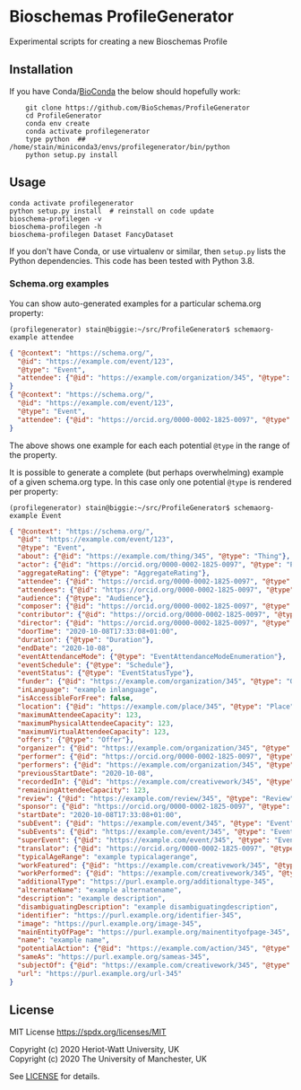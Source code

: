 # Bioschemas ProfileGenerator
Experimental scripts for creating a new Bioschemas Profile

## Installation

If you have Conda/[BioConda](https://bioconda.github.io/) the below should hopefully work:

```shell
    git clone https://github.com/BioSchemas/ProfileGenerator
    cd ProfileGenerator
    conda env create
    conda activate profilegenerator
    type python  ## /home/stain/miniconda3/envs/profilegenerator/bin/python
    python setup.py install
```

## Usage

```
conda activate profilegenerator
python setup.py install  # reinstall on code update
bioschema-profilegen -v
bioschema-profilegen -h
bioschema-profilegen Dataset FancyDataset
```

If you don't have Conda, or use virtualenv or similar, then `setup.py` lists the Python dependencies. This code has been tested with Python 3.8.

### Schema.org examples

You can show auto-generated examples for a particular schema.org property:


```shell
(profilegenerator) stain@biggie:~/src/ProfileGenerator$ schemaorg-example attendee
```

```json
{ "@context": "https://schema.org/",
  "@id": "https://example.com/event/123",
  "@type": "Event",
  "attendee": {"@id": "https://example.com/organization/345", "@type": "Organization"}
}
{ "@context": "https://schema.org/",
  "@id": "https://example.com/event/123",
  "@type": "Event",
  "attendee": {"@id": "https://orcid.org/0000-0002-1825-0097", "@type": "Person"}
}
```

The above shows one example for each each potential `@type` in the range of the property.

It is possible to generate a complete (but perhaps overwhelming) example of a given schema.org type. In this case only one potential `@type` is rendered per property:

```shell
(profilegenerator) stain@biggie:~/src/ProfileGenerator$ schemaorg-example Event
```

```json
{ "@context": "https://schema.org/",
  "@id": "https://example.com/event/123",
  "@type": "Event",
  "about": {"@id": "https://example.com/thing/345", "@type": "Thing"},
  "actor": {"@id": "https://orcid.org/0000-0002-1825-0097", "@type": "Person"},
  "aggregateRating": {"@type": "AggregateRating"},
  "attendee": {"@id": "https://orcid.org/0000-0002-1825-0097", "@type": "Person"},
  "attendees": {"@id": "https://orcid.org/0000-0002-1825-0097", "@type": "Person"},
  "audience": {"@type": "Audience"},
  "composer": {"@id": "https://orcid.org/0000-0002-1825-0097", "@type": "Person"},
  "contributor": {"@id": "https://orcid.org/0000-0002-1825-0097", "@type": "Person"},
  "director": {"@id": "https://orcid.org/0000-0002-1825-0097", "@type": "Person"},
  "doorTime": "2020-10-08T17:33:08+01:00",
  "duration": {"@type": "Duration"},
  "endDate": "2020-10-08",
  "eventAttendanceMode": {"@type": "EventAttendanceModeEnumeration"},
  "eventSchedule": {"@type": "Schedule"},
  "eventStatus": {"@type": "EventStatusType"},
  "funder": {"@id": "https://example.com/organization/345", "@type": "Organization"},
  "inLanguage": "example inlanguage",
  "isAccessibleForFree": false,
  "location": {"@id": "https://example.com/place/345", "@type": "Place"},
  "maximumAttendeeCapacity": 123,
  "maximumPhysicalAttendeeCapacity": 123,
  "maximumVirtualAttendeeCapacity": 123,
  "offers": {"@type": "Offer"},
  "organizer": {"@id": "https://example.com/organization/345", "@type": "Organization"},
  "performer": {"@id": "https://orcid.org/0000-0002-1825-0097", "@type": "Person"},
  "performers": {"@id": "https://example.com/organization/345", "@type": "Organization"},
  "previousStartDate": "2020-10-08",
  "recordedIn": {"@id": "https://example.com/creativework/345", "@type": "CreativeWork"},
  "remainingAttendeeCapacity": 123,
  "review": {"@id": "https://example.com/review/345", "@type": "Review"},
  "sponsor": {"@id": "https://orcid.org/0000-0002-1825-0097", "@type": "Person"},
  "startDate": "2020-10-08T17:33:08+01:00",
  "subEvent": {"@id": "https://example.com/event/345", "@type": "Event"},
  "subEvents": {"@id": "https://example.com/event/345", "@type": "Event"},
  "superEvent": {"@id": "https://example.com/event/345", "@type": "Event"},
  "translator": {"@id": "https://orcid.org/0000-0002-1825-0097", "@type": "Person"},
  "typicalAgeRange": "example typicalagerange",
  "workFeatured": {"@id": "https://example.com/creativework/345", "@type": "CreativeWork"},
  "workPerformed": {"@id": "https://example.com/creativework/345", "@type": "CreativeWork"},
  "additionalType": "https://purl.example.org/additionaltype-345",
  "alternateName": "example alternatename",
  "description": "example description",
  "disambiguatingDescription": "example disambiguatingdescription",
  "identifier": "https://purl.example.org/identifier-345",
  "image": "https://purl.example.org/image-345",
  "mainEntityOfPage": "https://purl.example.org/mainentityofpage-345",
  "name": "example name",
  "potentialAction": {"@id": "https://example.com/action/345", "@type": "Action"},
  "sameAs": "https://purl.example.org/sameas-345",
  "subjectOf": {"@id": "https://example.com/creativework/345", "@type": "CreativeWork"},
  "url": "https://purl.example.org/url-345"
}
```

## License

MIT License <https://spdx.org/licenses/MIT>
  
Copyright (c) 2020 Heriot-Watt University, UK  
Copyright (c) 2020 The University of Manchester, UK

See [LICENSE](LICENSE) for details.
